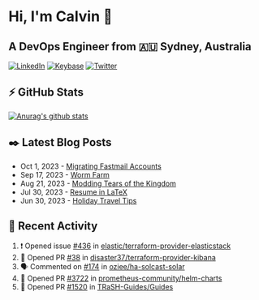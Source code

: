 # Hi, I'm Calvin 🍭
## A DevOps Engineer from 🇦🇺 Sydney, Australia</h3>

[![LinkedIn](https://img.shields.io/badge/-c–bui-0077B5?style=flat-square&labelColor=0077B5&logo=LinkedIn&logoColor=white)](https://www.linkedin.com/in/c-bui/)
[![Keybase](https://img.shields.io/badge/-calvinbui-ff6f21?style=flat-square&labelColor=ff6f21&logo=Keybase&logoColor=white)](https://keybase.io/calvinbui)
[![Twitter](https://img.shields.io/badge/-ASAPCalvin-1DA1F2?style=flat-square&labelColor=1DA1F2&logo=Twitter&logoColor=white)](https://twitter.com/ASAPCalvin)

<!-- https://github.com/rishavanand/github-profilinator -->
## ⚡ GitHub Stats
[![Anurag's github stats](https://github-readme-stats.vercel.app/api?username=calvinbui&count_private=true&hide_title=true)](https://github.com/anuraghazra/github-readme-stats)

<!-- https://github.com/gautamkrishnar/blog-post-workflow -->
## ✒️ Latest Blog Posts

<!-- BLOG-POST-LIST:START -->
- Oct 1, 2023 - [Migrating Fastmail Accounts](https://calvin.me/migrating-fastmail-accounts)
- Sep 17, 2023 - [Worm Farm](https://calvin.me/worm-farm)
- Aug 21, 2023 - [Modding Tears of the Kingdom](https://calvin.me/modding-tears-of-the-kingdom)
- Jul 30, 2023 - [Resume in LaTeX](https://calvin.me/resume-in-latex)
- Jun 30, 2023 - [Holiday Travel Tips](https://calvin.me/holiday-travel-tips)

<!-- BLOG-POST-LIST:END -->

## 🏃‍ Recent Activity

<!--START_SECTION:activity-->
1. ❗ Opened issue [#436](https://github.com/elastic/terraform-provider-elasticstack/issues/436) in [elastic/terraform-provider-elasticstack](https://github.com/elastic/terraform-provider-elasticstack)
2. 💪 Opened PR [#38](https://github.com/disaster37/terraform-provider-kibana/pull/38) in [disaster37/terraform-provider-kibana](https://github.com/disaster37/terraform-provider-kibana)
3. 🗣 Commented on [#174](https://github.com/oziee/ha-solcast-solar/issues/174#issuecomment-1694130760) in [oziee/ha-solcast-solar](https://github.com/oziee/ha-solcast-solar)
4. 💪 Opened PR [#3722](https://github.com/prometheus-community/helm-charts/pull/3722) in [prometheus-community/helm-charts](https://github.com/prometheus-community/helm-charts)
5. 💪 Opened PR [#1520](https://github.com/TRaSH-Guides/Guides/pull/1520) in [TRaSH-Guides/Guides](https://github.com/TRaSH-Guides/Guides)
<!--END_SECTION:activity-->
